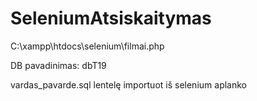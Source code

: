 # SeleniumAtsiskaitymas
C:\xampp\htdocs\selenium\filmai.php

DB pavadinimas: dbT19

vardas_pavarde.sql lentelę importuot iš selenium aplanko
